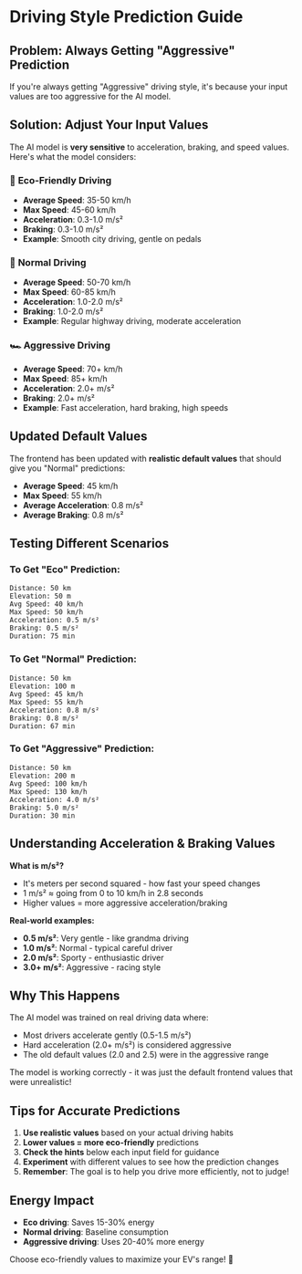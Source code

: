 # Driving Style Prediction Guide

## Problem: Always Getting "Aggressive" Prediction

If you're always getting "Aggressive" driving style, it's because your input values are too aggressive for the AI model.

## Solution: Adjust Your Input Values

The AI model is **very sensitive** to acceleration, braking, and speed values. Here's what the model considers:

### 🌱 **Eco-Friendly Driving**
- **Average Speed**: 35-50 km/h
- **Max Speed**: 45-60 km/h
- **Acceleration**: 0.3-1.0 m/s²
- **Braking**: 0.3-1.0 m/s²
- **Example**: Smooth city driving, gentle on pedals

### 🚗 **Normal Driving**
- **Average Speed**: 50-70 km/h
- **Max Speed**: 60-85 km/h
- **Acceleration**: 1.0-2.0 m/s²
- **Braking**: 1.0-2.0 m/s²
- **Example**: Regular highway driving, moderate acceleration

### 🏎️ **Aggressive Driving**
- **Average Speed**: 70+ km/h
- **Max Speed**: 85+ km/h
- **Acceleration**: 2.0+ m/s²
- **Braking**: 2.0+ m/s²
- **Example**: Fast acceleration, hard braking, high speeds

## Updated Default Values

The frontend has been updated with **realistic default values** that should give you "Normal" predictions:

- **Average Speed**: 45 km/h
- **Max Speed**: 55 km/h
- **Average Acceleration**: 0.8 m/s²
- **Average Braking**: 0.8 m/s²

## Testing Different Scenarios

### To Get "Eco" Prediction:
```
Distance: 50 km
Elevation: 50 m
Avg Speed: 40 km/h
Max Speed: 50 km/h
Acceleration: 0.5 m/s²
Braking: 0.5 m/s²
Duration: 75 min
```

### To Get "Normal" Prediction:
```
Distance: 50 km
Elevation: 100 m
Avg Speed: 45 km/h
Max Speed: 55 km/h
Acceleration: 0.8 m/s²
Braking: 0.8 m/s²
Duration: 67 min
```

### To Get "Aggressive" Prediction:
```
Distance: 50 km
Elevation: 200 m
Avg Speed: 100 km/h
Max Speed: 130 km/h
Acceleration: 4.0 m/s²
Braking: 5.0 m/s²
Duration: 30 min
```

## Understanding Acceleration & Braking Values

**What is m/s²?**
- It's meters per second squared - how fast your speed changes
- 1 m/s² ≈ going from 0 to 10 km/h in 2.8 seconds
- Higher values = more aggressive acceleration/braking

**Real-world examples:**
- **0.5 m/s²**: Very gentle - like grandma driving
- **1.0 m/s²**: Normal - typical careful driver
- **2.0 m/s²**: Sporty - enthusiastic driver
- **3.0+ m/s²**: Aggressive - racing style

## Why This Happens

The AI model was trained on real driving data where:
- Most drivers accelerate gently (0.5-1.5 m/s²)
- Hard acceleration (2.0+ m/s²) is considered aggressive
- The old default values (2.0 and 2.5) were in the aggressive range

The model is working correctly - it was just the default frontend values that were unrealistic!

## Tips for Accurate Predictions

1. **Use realistic values** based on your actual driving habits
2. **Lower values = more eco-friendly** predictions
3. **Check the hints** below each input field for guidance
4. **Experiment** with different values to see how the prediction changes
5. **Remember**: The goal is to help you drive more efficiently, not to judge!

## Energy Impact

- **Eco driving**: Saves 15-30% energy
- **Normal driving**: Baseline consumption
- **Aggressive driving**: Uses 20-40% more energy

Choose eco-friendly values to maximize your EV's range! 🔋
